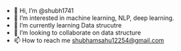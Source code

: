 - 👋 Hi, I’m @shubh1741
- 👀 I’m interested in machine learning, NLP, deep learning.
- 🌱 I’m currently learning Data strucutre
- 💞️ I’m looking to collaborate on data structure
- 📫 How to reach me shubhamsahu12254@gmail.com

<!---
shubh1741/shubh1741 is a ✨ special ✨ repository because its `README.md` (this file) appears on your GitHub profile.
You can click the Preview link to take a look at your changes.
--->
